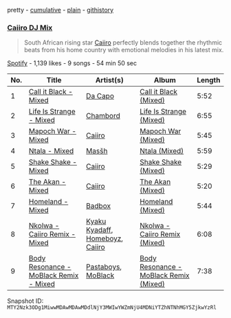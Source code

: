 pretty - [cumulative](/playlists/cumulative/37i9dQZF1DX2MZMfAvs6zl.md) - [plain](/playlists/plain/37i9dQZF1DX2MZMfAvs6zl) - [githistory](https://github.githistory.xyz/mackorone/spotify-playlist-archive/blob/main/playlists/plain/37i9dQZF1DX2MZMfAvs6zl)

### [Caiiro DJ Mix](https://open.spotify.com/playlist/37i9dQZF1DX2MZMfAvs6zl)

> South African rising star <a href="spotify:artist:0fs9otT9TtwXUOcFXZomZY">Caiiro</a> perfectly blends together the rhythmic beats from his home country with emotional melodies in his latest mix.

[Spotify](https://open.spotify.com/user/spotify) - 1,139 likes - 9 songs - 54 min 50 sec

| No. | Title | Artist(s) | Album | Length |
|---|---|---|---|---|
| 1 | [Call it Black \- Mixed](https://open.spotify.com/track/3ymDa7ktf3sunY5fRDdogO) | [Da Capo](https://open.spotify.com/artist/4YuviELTmYBvDR66ThrMy9) | [Call it Black \(Mixed\)](https://open.spotify.com/album/7Am5zE0YT7qkH2TXmSTnsv) | 5:52 |
| 2 | [Life Is Strange \- Mixed](https://open.spotify.com/track/6l4wUWqwISSI5FncIb6bCD) | [Chambord](https://open.spotify.com/artist/5S5jGEkiJMWHt6XYasZOLJ) | [Life Is Strange \(Mixed\)](https://open.spotify.com/album/69XPUTTCXxo2obtz84fOHv) | 6:55 |
| 3 | [Mapoch War \- Mixed](https://open.spotify.com/track/4XzFT1JAULPdVxfGs4cWSa) | [Caiiro](https://open.spotify.com/artist/0fs9otT9TtwXUOcFXZomZY) | [Mapoch War \(Mixed\)](https://open.spotify.com/album/6byQCsib83l70XUNc4t8nh) | 5:45 |
| 4 | [Ntala \- Mixed](https://open.spotify.com/track/0X3uJ8a2WZDHNI9Pt35JSL) | [Masšh](https://open.spotify.com/artist/6QRqfE9Na7BRYG1mxRYqGs) | [Ntala \(Mixed\)](https://open.spotify.com/album/10C3YcXFyLt9BSiyYUY7h0) | 5:59 |
| 5 | [Shake Shake \- Mixed](https://open.spotify.com/track/1kkG2O6gmEyA3IBBaBK9Z7) | [Caiiro](https://open.spotify.com/artist/0fs9otT9TtwXUOcFXZomZY) | [Shake Shake \(Mixed\)](https://open.spotify.com/album/1k5bUrIVXthhcL0SN4lgYy) | 5:29 |
| 6 | [The Akan \- Mixed](https://open.spotify.com/track/1j5e0MqeYkZzSzQrDurcXg) | [Caiiro](https://open.spotify.com/artist/0fs9otT9TtwXUOcFXZomZY) | [The Akan \(Mixed\)](https://open.spotify.com/album/6iTfuqUIR0LLTDfzB0Vu8d) | 5:20 |
| 7 | [Homeland \- Mixed](https://open.spotify.com/track/6nqSoFqGVDuFri9n8YKcvZ) | [Badbox](https://open.spotify.com/artist/1rfV7OLiCDOYcAacFcJ6Kf) | [Homeland \(Mixed\)](https://open.spotify.com/album/0P60xtqDKaZ31zZgPIWbZR) | 5:44 |
| 8 | [Nkolwa \- Caiiro Remix \- Mixed](https://open.spotify.com/track/2LusAwunrsUlicW1m7jtWk) | [Kyaku Kyadaff](https://open.spotify.com/artist/1oCj9jg6Vy4kaCrDpMLvg9), [Homeboyz](https://open.spotify.com/artist/3L5iHIeqJGEaYViGapHs0C), [Caiiro](https://open.spotify.com/artist/0fs9otT9TtwXUOcFXZomZY) | [Nkolwa \- Caiiro Remix \(Mixed\)](https://open.spotify.com/album/070hRKt6ZCxe7Ub9jOq21O) | 6:08 |
| 9 | [Body Resonance \- MoBlack Remix \- Mixed](https://open.spotify.com/track/0Je8Oex0Rt6HMJGn6IjoNQ) | [Pastaboys](https://open.spotify.com/artist/3e2yTUnzQ3S3lITAt0Er1l), [MoBlack](https://open.spotify.com/artist/6Je4hal6B5wiRd46aeswrs) | [Body Resonance \- MoBlack Remix \(Mixed\)](https://open.spotify.com/album/4KGAPCwrUCnOK07mXiw6vL) | 7:38 |

Snapshot ID: `MTY2Nzk3ODg1MiwwMDAwMDAwMDdlNjY3MWIwYWZmNjU4MDNiYTZhNTNhMGY5ZjkwYzRl`
